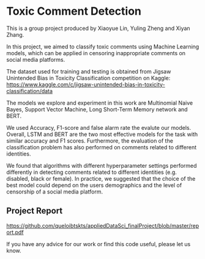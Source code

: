 # Toxic Comment Detection
This is a group project produced by Xiaoyue Lin, Yuling Zheng and Xiyan Zhang. 

In this project, we aimed to classify toxic comments using Machine Learning models, which can be applied in censoring inappropriate comments on social media platforms. 

The dataset used for training and testing is obtained from Jigsaw Unintended Bias in Toxicity Classification competition on Kaggle: 
https://www.kaggle.com/c/jigsaw-unintended-bias-in-toxicity-classification/data

The models we explore and experiment in this work are Multinomial Naive Bayes, Support Vector Machine, Long Short-Term Memory network and BERT.

We used Accuracy, F1-score and false alarm rate the evalute our models. Overall, LSTM and BERT are the two most effective models for the task with similar accuracy and F1 scores. Furthermore, the evaluation of the classification problem has also performed on comments related to different identities. 

We found that algorithms with different hyperparameter settings performed differently in detecting comments related to different identities (e.g. disabled, black or female). In practice, we suggested that the choice of the best model could depend on the users demographics and the level of censorship of a social media platform.

## Project Report
https://github.com/queloibtskts/appliedDataSci_finalProject/blob/master/report.pdf

If you have any advice for our work or find this code useful, please let us know.
